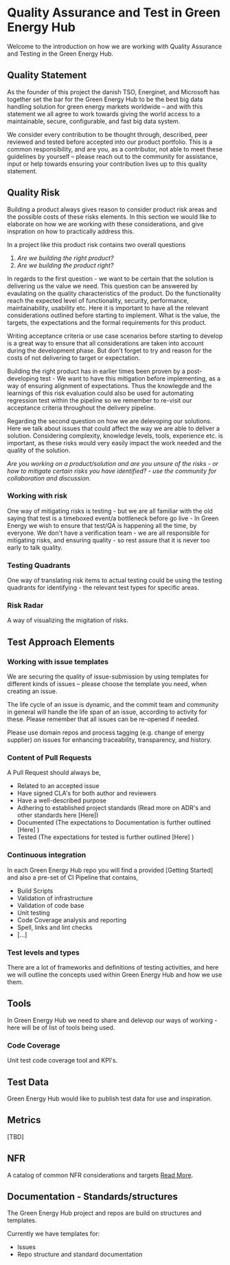 # Quality Assurance and Test in Green Energy Hub

Welcome to the introduction on how we are working with Quality Assurance and Testing in the Green Energy Hub.

## Quality Statement

As the founder of this project the danish TSO, Energinet, and Microsoft has together set the bar for the Green Energy Hub to be the best big data handling solution for green energy markets worldwide – and with this statement we all agree to work towards giving the world access to a maintainable, secure, configurable, and fast big data system.  

We consider every contribution to be thought through, described, peer reviewed and tested before accepted into our product portfolio.
This is a common responsibility, and are you, as a contributor, not able to meet these guidelines by yourself – please reach out to the community for assistance, input or help towards ensuring your contribution lives up to this quality statement.

## Quality Risk

Building a product always gives reason to consider product risk areas and the possible costs of these risks elements. In this section we would like to elaborate on how we are working with these considerations, and give inspration on how to practically address this.

In a project like this product risk contains two overall questions

1. *Are we building the right product?*
2. *Are we building the product right?*

In regards to the first question - we want to be certain that the solution is delivering us the value we need. This question can be answered by evaulating on the quality characteristics of the product. Do the functionality reach the expected level of functionality, security, performance, maintainability, usability etc. Here it is important to have all the relevant considerations outlined before starting to implement. What is the value, the targets, the expectations and the formal requirements for this product.

Writing acceptance criteria or use case scenarios before starting to develop is a great way to ensure that all considerations are taken into account during the development phase. But don't forget to try and reason for the costs of not delivering to target or expectation.

Building the right product has in earlier times been proven by a post-developing test - We want to have this mitigation before implementing, as a way of ensuring alignment of expectations. Thus the knowlegde and the learnings of this risk evaluation could also be used for automating regression test within the pipeline so we remember to re-visit our acceptance criteria throughout the delivery pipeline.

Regarding the second question on how we are delevoping our solutions. Here we talk about issues that could affect the way we are able to deliver a solution. Considering complexity, knowledge levels, tools, experience etc. is important, as these risks would very easily impact the work needed and the quality of the solution.

*Are you working on a product/solution and are you unsure of the risks - or how to mitigate certain risks you have identified? - use the community for collaboration and discussion.*

### Working with risk

One way of mitigating risks is testing - but we are all familiar with the old saying that test is a timeboxed event/a bottleneck before go live - In Green Energy we wish to ensure that test/QA is happening all the time, by everyone. We don't have a verification team - we are all responsible for mitigating risks, and ensuring quality - so rest assure that it is never too early to talk quality.

### Testing Quadrants

One way of translating risk items to actual testing could be using the testing quadrants for identifying - the relevant test types for specific areas.

### Risk Radar

A way of visualizing the migitation of risks.

## Test Approach Elements

### Working with issue templates

We are securing the quality of issue-submission by using templates for different kinds of issues – please choose the template you need, when creating an issue.

The life cycle of an issue is dynamic, and the commit team and community in general will handle the life span of an issue, according to activity for these. Please remember that all issues can be re-opened if needed.  

Please use domain repos and process tagging (e.g. change of energy supplier) on issues for enhancing traceability, transparency, and history.

### Content of Pull Requests

A Pull Request should always be,

- Related to an accepted issue
- Have signed CLA's for both author and reviewers
- Have a well-described purpose
- Adhering to established project standards (Read more on ADR's and other standards here [Here])
- Documented (The expectations to Documentation is further outlined [Here] )
- Tested (The expectations for tested is further outlined [Here] )

### Continuous integration

In each Green Energy Hub repo you will find a provided [Getting Started] and also a pre-set of CI Pipeline that contains,

- Build Scripts
- Validation of infrastructure
- Validation of code base
- Unit testing
- Code Coverage analysis and reporting
- Spell, links and lint checks
- [...]

### Test levels and types

There are a lot of frameworks and definitions of testing activities, and here we will outline the concepts used within Green Energy Hub and how we use them.

## Tools

In Green Energy Hub we need to share and delevop our ways of working - here will be of list of tools being used.

### Code Coverage

Unit test code coverage tool and KPI's.

## Test Data

Green Energy Hub would like to publish test data for use and inspiration.

## Metrics

[TBD]

## NFR

A catalog of common NFR considerations and targets [Read More](https://github.com/Energinet-DataHub/green-energy-hub/blob/main/docs/non-functional-requirements.md).

## Documentation - Standards/structures

The Green Energy Hub project and repos are build on structures and templates.

Currently we have templates for:

- Issues
- Repo structure and standard documentation

